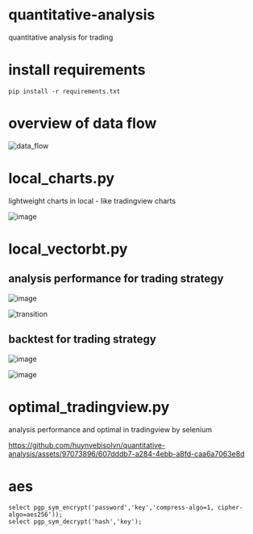 # quantitative-analysis
quantitative analysis for trading

# install requirements
```
pip install -r requirements.txt
```

# overview of data flow

![data_flow](https://github.com/huynvebisolvn/quantitative-analysis/assets/97073896/270bd072-db23-4a77-a3d7-7f4c04c0c29c)

# local_charts.py
lightweight charts in local - like tradingview charts

![image](https://github.com/huynvebisolvn/quantitative-analysis/assets/97073896/7e5b519c-28f8-4b54-b272-ab81c4279ecf)

# local_vectorbt.py
## analysis performance for trading strategy

![image](https://github.com/huynvebisolvn/quantitative-analysis/assets/97073896/892b52aa-c1eb-4b9f-8ffc-bf7cbed11eee)

![transition](https://github.com/huynvebisolvn/quantitative-analysis/assets/97073896/28b1d1c7-012b-4dc8-a924-0243e20ed40d)

## backtest for trading strategy

![image](https://github.com/huynvebisolvn/quantitative-analysis/assets/97073896/05f317f5-18a6-4540-8007-233e3a3a8a81)

![image](https://github.com/huynvebisolvn/quantitative-analysis/assets/97073896/818bfa8a-9b6d-4cf1-a841-d6e95cdd8362)

# optimal_tradingview.py
analysis performance and optimal in tradingview by selenium

https://github.com/huynvebisolvn/quantitative-analysis/assets/97073896/607dddb7-a284-4ebb-a8fd-caa6a7063e8d

# aes
```
select pgp_sym_encrypt('password','key','compress-algo=1, cipher-algo=aes256'));
select pgp_sym_decrypt('hash','key');
```
